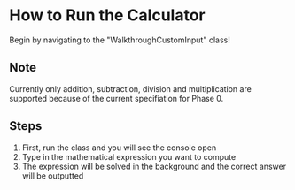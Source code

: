 # How to Run the Calculator

Begin by navigating to the "WalkthroughCustomInput" class!

## Note

Currently only addition, subtraction, division and multiplication are supported because of the current specifiation for Phase 0.

## Steps

1. First, run the class and you will see the console open
2. Type in the mathematical expression you want to compute
3. The expression will be solved in the background and the correct answer will be outputted



